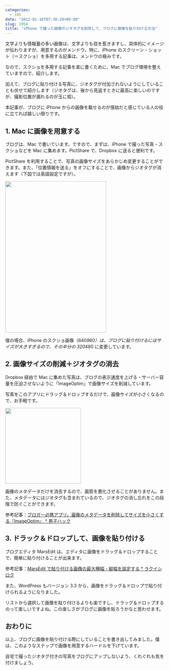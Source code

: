 ```yaml
---
categories:
  - iOS
date: "2012-01-16T07:38:28+09:00"
slug: 1954
title: "iPhone で撮った画像のジオタグを削除して、ブログに画像を貼り付ける方法"
---
```


文字よりも情報量の多い画像は、文字よりも目を惹きますし、具体的にイメージが伝わりますが、用意するのがメンドウ。特に、iPhone のスクリーン・ショット（＝スクショ）を多用する記事は、メンドウの極みです。

なので、スクショを多用する記事を楽に書くために、Mac でブログ環境を整えていますので、紹介します。

加えて、ブログに貼り付ける写真に、ジオタグが付加されないようにしていることも伏せて紹介します（ジオタグは、後から見返すときに最高に楽しいのですが、撮影位置が漏れるのが玉に瑕）。

本記事が、ブログに iPhone からの画像を載せるのが億劫だと感じている人の役に立てれば嬉しい限りです。

## 1. Mac に画像を用意する

ブログは、Mac で書いています。ですので、まずは、iPhone で撮った写真・スクショなどを Mac に集めます。PictShare で、Dropbox に送ると便利です。

<app id="390945637" title="PictShare 2.6.2（￥250）" src="http://a1.mzstatic.com/us/r1000/088/Purple/c9/71/8d/mzl.mbjjlpfj.100x100-75.jpg">

PictShare を利用することで、写真の画像サイズをあらかじめ変更することができます。また、「位置情報を送る」をオフにすることで、画像からジオタグが消えます（下図では英語設定ですが）。

<img alt="" src="/images/2012/01/1954_1.png" width="320" height="480">

僕の場合、iPhone のスクショ画像（640*960）は、ブログに貼り付けるにはサイズが大きすぎるので、その半分の 320*480 に変更しています。

## 2. 画像サイズの削減＋ジオタグの消去

Dropbox 経由で Mac に集めた写真は、ブログの表示速度を上げる・サーバー容量を圧迫させないように「ImageOptim」で画像サイズを削減しています。

写真をこのアプリにドラッグ＆ドロップするだけで、画像サイズが小さくなるので、お手軽です。

<img alt="" src="/images/2012/01/1954_2.png" width="240" height="240">

画像のメタデータだけを消去するので、画質を悪化させることがありません。また、メタデータにはジオタグも含まれているので、ジオタグの消し忘れをこの段階で防ぐことができます。

参考記事：[ブロガー必携アプリ。画像のメタデータを削除してサイズを小さくする『ImageOptim』 \* 男子ハック](http://www.danshihack.com/2011/10/12/junp/macapp_imageoptim.html)

## 3. ドラック＆ドロップして、画像を貼り付ける

ブログエディタ MarsEdit は、エディタに画像をドラッグ＆ドロップすることで、簡単に貼り付けることが出来ます。

<app id="402376225" title="MarsEdit 3.4.2（￥3,450）" src="http://a4.mzstatic.com/us/r1000/095/Purple/1c/4e/d9/mzi.gfwebzum.100x100-75.png">

参考記事：[MarsEdit で貼り付ける画像の最大横幅・縦幅を設定する \* ラクイシロク](http://rakuishi.com/archives/1562/)

また、WordPress もバージョン 3.3 から、画像をドラッグ＆ドロップで貼り付けられるようになりました。

リストから選択して画像を貼り付けるよりも楽ですし、ドラッグ＆ドロップするのって楽しいですよね。この楽しさがブログに画像を貼ろうかなと思わせます。

## おわりに

以上、ブログに画像を貼り付ける際にしていることを書き出してみました。僕は、このようなステップで画像を用意するハードルを下げています。

自宅で撮ったジオタグ付きの写真をブログにアップしないよう、くれぐれも気を付けましょう。
